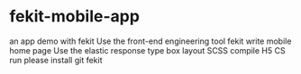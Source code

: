# fekit-mobile-app
 an app  demo with fekit
Use the front-end engineering tool fekit write mobile home page Use the elastic response type box layout SCSS compile H5 CS run please install git fekit
